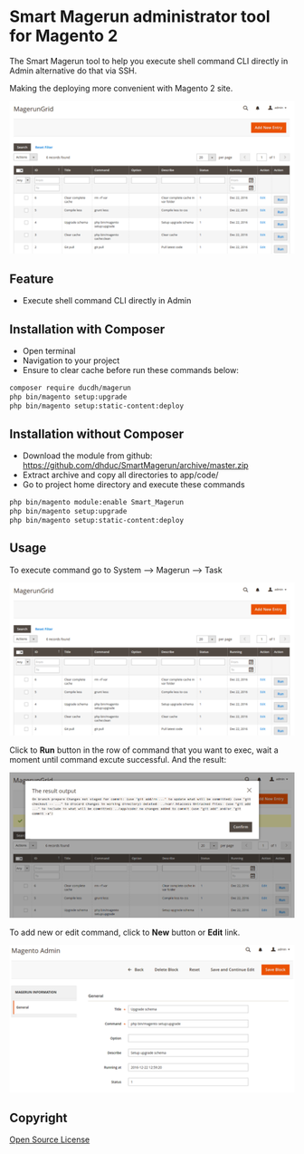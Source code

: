 Smart Magerun administrator tool for Magento 2
============================

The Smart Magerun tool to help you execute shell command CLI directly in Admin alternative do that via SSH.

Making the deploying more convenient with Magento 2 site.

![Main](docs/main.png "Main")

## Feature

* Execute shell command CLI directly in Admin

## Installation with Composer

* Open terminal
* Navigation to your project
* Ensure to clear cache before run these commands below:
 
```
composer require ducdh/magerun
php bin/magento setup:upgrade
php bin/magento setup:static-content:deploy
```
## Installation without Composer

* Download the module from github: https://github.com/dhduc/SmartMagerun/archive/master.zip
* Extract archive and copy all directories to app/code/
* Go to project home directory and execute these commands

```
php bin/magento module:enable Smart_Magerun
php bin/magento setup:upgrade
php bin/magento setup:static-content:deploy
```
## Usage

To execute command go to System --> Magerun --> Task

![Smart_Magerun](docs/main.png "Main")

Click to **Run** button in the row of command that you want to exec, wait a moment until command excute successful.
And the result:

![Result](docs/result.png "Result")

To add new or edit command, click to **New** button or **Edit** link.

![Update](docs/update.png "Update")

## Copyright

[Open Source License](LICENSE.txt)
